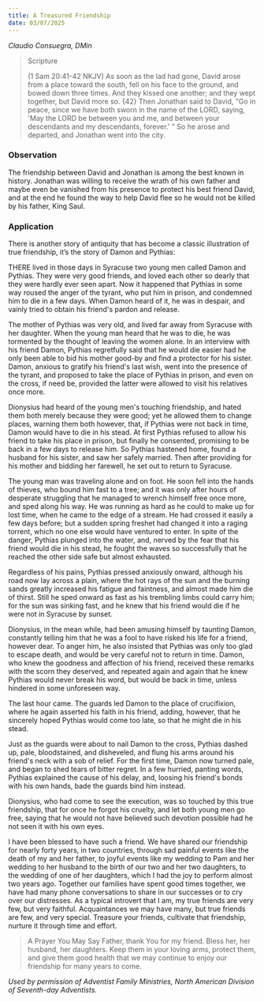 ```yaml
---
title: A Treasured Friendship
date: 03/07/2025
---
```


_Claudio Consuegra, DMin_

> <p>Scripture</p>
> (1 Sam 20:41-42 NKJV) As soon as the lad had gone, David arose from a place toward the south, fell on his face to the ground, and bowed down three times. And they kissed one another; and they wept together, but David more so. {42} Then Jonathan said to David, "Go in peace, since we have both sworn in the name of the LORD, saying, 'May the LORD be between you and me, and between your descendants and my descendants, forever.' " So he arose and departed, and Jonathan went into the city.

### Observation

The friendship between David and Jonathan is among the best known in history. Jonathan was willing to receive the wrath of his own father and maybe even be vanished from his presence to protect his best friend David, and at the end he found the way to help David flee so he would not be killed by his father, King Saul.

### Application

There is another story of antiquity that has become a classic illustration of true friendship, it’s the story of Damon and Pythias:

THERE lived in those days in Syracuse two young men called Damon and Pythias. They were very good friends, and loved each other so dearly that they were hardly ever seen apart. Now it happened that Pythias in some way roused the anger of the tyrant, who put him in prison, and condemned him to die in a few days. When Damon heard of it, he was in despair, and vainly tried to obtain his friend's pardon and release.

The mother of Pythias was very old, and lived far away from Syracuse with her daughter. When the young man heard that he was to die, he was tormented by the thought of leaving the women alone. In an interview with his friend Damon, Pythias regretfully said that he would die easier had he only been able to bid his mother good-by and find a protector for his sister. Damon, anxious to gratify his friend's last wish, went into the presence of the tyrant, and proposed to take the place of Pythias in prison, and even on the cross, if need be, provided the latter were allowed to visit his relatives once more.

Dionysius had heard of the young men's touching friendship, and hated them both merely because they were good; yet he allowed them to change places, warning them both however, that, if Pythias were not back in time, Damon would have to die in his stead. At first Pythias refused to allow his friend to take his place in prison, but finally he consented, promising to be back in a few days to release him. So Pythias hastened home, found a husband for his sister, and saw her safely married. Then after providing for his mother and bidding her farewell, he set out to return to Syracuse.

The young man was traveling alone and on foot. He soon fell into the hands of thieves, who bound him fast to a tree; and it was only after hours of desperate struggling that he managed to wrench himself free once more, and sped along his way. He was running as hard as he could to make up for lost time, when he came to the edge of a stream. He had crossed it easily a few days before; but a sudden spring freshet had changed it into a raging torrent, which no one else would have ventured to enter. In spite of the danger, Pythias plunged into the water, and, nerved by the fear that his friend would die in his stead, he fought the waves so successfully that he reached the other side safe but almost exhausted.

Regardless of his pains, Pythias pressed anxiously onward, although his road now lay across a plain, where the hot rays of the sun and the burning sands greatly increased his fatigue and faintness, and almost made him die of thirst. Still he sped onward as fast as his trembling limbs could carry him; for the sun was sinking fast, and he knew that his friend would die if he were not in Syracuse by sunset.

Dionysius, in the mean while, had been amusing himself by taunting Damon, constantly telling him that he was a fool to have risked his life for a friend, however dear. To anger him, he also insisted that Pythias was only too glad to escape death, and would be very careful not to return in time. Damon, who knew the goodness and affection of his friend, received these remarks with the scorn they deserved, and repeated again and again that he knew Pythias would never break his word, but would be back in time, unless hindered in some unforeseen way.

The last hour came. The guards led Damon to the place of crucifixion, where he again asserted his faith in his friend, adding, however, that he sincerely hoped Pythias would come too late, so that he might die in his stead.

Just as the guards were about to nail Damon to the cross, Pythias dashed up, pale, bloodstained, and disheveled, and flung his arms around his friend's neck with a sob of relief. For the first time, Damon now turned pale, and began to shed tears of bitter regret. In a few hurried, panting words, Pythias explained the cause of his delay, and, loosing his friend's bonds with his own hands, bade the guards bind him instead.

Dionysius, who had come to see the execution, was so touched by this true friendship, that for once he forgot his cruelty, and let both young men go free, saying that he would not have believed such devotion possible had he not seen it with his own eyes.

I have been blessed to have such a friend. We have shared our friendship for nearly forty years, in two countries, through sad painful events like the death of my and her father, to joyful events like my wedding to Pam and her wedding to her husband to the birth of our two and her two daughters, to the wedding of one of her daughters, which I had the joy to perform almost two years ago. Together our families have spent good times together, we have had many phone conversations to share in our successes or to cry over our distresses. As a typical introvert that I am, my true friends are very few, but very faithful. Acquaintances we may have many, but true friends are few, and very special. Treasure your friends, cultivate that friendship, nurture it through time and effort.

> <callout>A Prayer You May Say</callout>
> Father, thank You for my friend. Bless her, her husband, her daughters. Keep them in your loving arms, protect them, and give them good health that we may continue to enjoy our friendship for many years to come.

_Used by permission of Adventist Family Ministries, North American Division of Seventh-day Adventists._